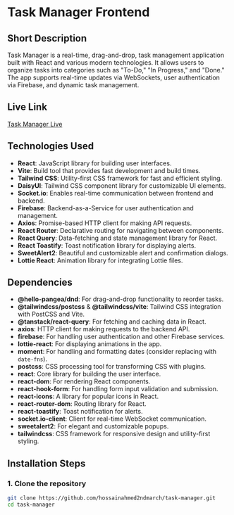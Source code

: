 # Task Manager Frontend

## Short Description
Task Manager is a real-time, drag-and-drop, task management application built with React and various modern technologies. It allows users to organize tasks into categories such as "To-Do," "In Progress," and "Done." The app supports real-time updates via WebSockets, user authentication via Firebase, and dynamic task management.

## Live Link
[Task Manager Live](https://task-pilot.surge.sh/task-page)

## Technologies Used
- **React**: JavaScript library for building user interfaces.
- **Vite**: Build tool that provides fast development and build times.
- **Tailwind CSS**: Utility-first CSS framework for fast and efficient styling.
- **DaisyUI**: Tailwind CSS component library for customizable UI elements.
- **Socket.io**: Enables real-time communication between frontend and backend.
- **Firebase**: Backend-as-a-Service for user authentication and management.
- **Axios**: Promise-based HTTP client for making API requests.
- **React Router**: Declarative routing for navigating between components.
- **React Query**: Data-fetching and state management library for React.
- **React Toastify**: Toast notification library for displaying alerts.
- **SweetAlert2**: Beautiful and customizable alert and confirmation dialogs.
- **Lottie React**: Animation library for integrating Lottie files.

## Dependencies
- **@hello-pangea/dnd**: For drag-and-drop functionality to reorder tasks.
- **@tailwindcss/postcss** & **@tailwindcss/vite**: Tailwind CSS integration with PostCSS and Vite.
- **@tanstack/react-query**: For fetching and caching data in React.
- **axios**: HTTP client for making requests to the backend API.
- **firebase**: For handling user authentication and other Firebase services.
- **lottie-react**: For displaying animations in the app.
- **moment**: For handling and formatting dates (consider replacing with `date-fns`).
- **postcss**: CSS processing tool for transforming CSS with plugins.
- **react**: Core library for building the user interface.
- **react-dom**: For rendering React components.
- **react-hook-form**: For handling form input validation and submission.
- **react-icons**: A library for popular icons in React.
- **react-router-dom**: Routing library for React.
- **react-toastify**: Toast notification for alerts.
- **socket.io-client**: Client for real-time WebSocket communication.
- **sweetalert2**: For elegant and customizable popups.
- **tailwindcss**: CSS framework for responsive design and utility-first styling.


## Installation Steps

### 1. Clone the repository
```bash
git clone https://github.com/hossainahmed2ndmarch/task-manager.git
cd task-manager
